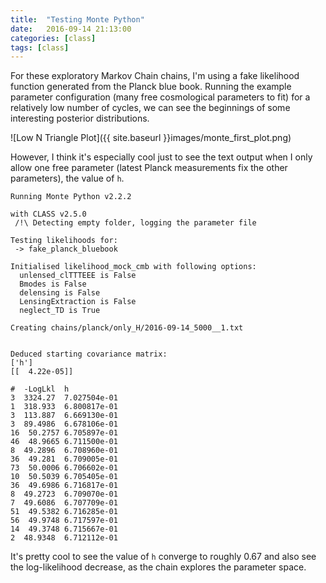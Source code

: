 ```yaml
---
title:  "Testing Monte Python"
date:   2016-09-14 21:13:00
categories: [class]
tags: [class]
---
```


For these exploratory Markov Chain chains, I'm using a fake likelihood function generated from the Planck blue book. Running the example parameter configuration (many free cosmological parameters to fit) for a relatively low number of cycles, we can see the beginnings of some interesting posterior distributions.

![Low N Triangle Plot]({{ site.baseurl }}images/monte_first_plot.png)

However, I think it's especially cool just to see the text output when I only allow one free parameter (latest Planck measurements fix the other parameters), the value of `h`.


```shell
Running Monte Python v2.2.2

with CLASS v2.5.0
 /!\ Detecting empty folder, logging the parameter file

Testing likelihoods for:
 -> fake_planck_bluebook

Initialised likelihood_mock_cmb with following options:
  unlensed_clTTTEEE is False
  Bmodes is False
  delensing is False
  LensingExtraction is False
  neglect_TD is True

Creating chains/planck/only_H/2016-09-14_5000__1.txt


Deduced starting covariance matrix:
['h']
[[  4.22e-05]]

#  -LogLkl	h               
3  3324.27	7.027504e-01	
1  318.933	6.800817e-01	
3  113.887	6.669130e-01	
3  89.4986	6.678106e-01	
16  50.2757	6.705897e-01	
46  48.9665	6.711500e-01	
8  49.2896	6.708960e-01	
36  49.281	6.709005e-01	
73  50.0006	6.706602e-01	
10  50.5039	6.705405e-01	
36  49.6986	6.716817e-01	
8  49.2723	6.709070e-01	
7  49.6086	6.707709e-01	
51  49.5382	6.716285e-01	
56  49.9748	6.717597e-01	
14  49.3748	6.715667e-01	
2  48.9348	6.712112e-01
```

It's pretty cool to see the value of `h` converge to roughly 0.67 and also see the log-likelihood decrease, as the chain explores the parameter space.

